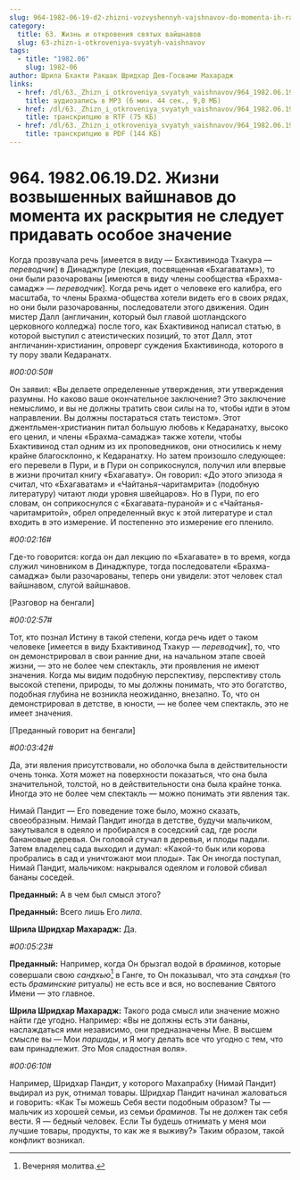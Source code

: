 ```yaml
---
slug: 964-1982-06-19-d2-zhizni-vozvyshennyh-vajshnavov-do-momenta-ih-raskrytiya-ne-sleduet-pridavat-osoboe-znachenie
category:
  title: 63. Жизнь и откровения святых вайшнавов
  slug: 63-zhizn-i-otkroveniya-svyatyh-vaishnavov
tags:
  - title: "1982.06"
    slug: 1982-06
author: Шрила Бхакти Ракшак Шридхар Дев-Госвами Махарадж
links:
  - href: /dl/63._Zhizn_i_otkroveniya_svyatyh_vaishnavov/964_1982.06.19.D2_SridharMj_Zhizni_vozvyshennyh_vajshnavov_do_momenta_ih_raskrytija_ne_sleduet_pridavat_osoboe_znachenie.mp3
    title: аудиозапись в MP3 (6 мин. 44 сек., 9,0 МБ)
  - href: /dl/63._Zhizn_i_otkroveniya_svyatyh_vaishnavov/964_1982.06.19.D2_SridharMj_Zhizni_vozvyshennyh_vajshnavov_do_momenta_ih_raskrytija_ne_sleduet_pridavat_osoboe_znachenie.rtf
    title: транскрипцию в RTF (75 КБ)
  - href: /dl/63._Zhizn_i_otkroveniya_svyatyh_vaishnavov/964_1982.06.19.D2_SridharMj_Zhizni_vozvyshennyh_vajshnavov_do_momenta_ih_raskrytija_ne_sleduet_pridavat_osoboe_znachenie.pdf
    title: транскрипцию в PDF (144 КБ)
---
```


# 964. 1982.06.19.D2. Жизни возвышенных вайшнавов до момента их раскрытия не следует придавать особое значение

Когда прозвучала речь [имеется в виду — Бхактивинода Тхакура — *переводчик*] в Динаджпуре (лекция, посвященная «Бхагаватам»), то они были разочарованы [имеются в виду члены сообщества «Брахма-самадж» — *переводчик*]. Когда речь идет о человеке его калибра, его масштаба, то члены Брахма-общества хотели видеть его в своих рядах, но они были разочарованны, последователи этого движения. Один мистер Далл (англичанин, который был главой шотландского церковного колледжа) после того, как Бхактивинод написал статью, в которой выступил с атеистических позиций, то этот Далл, этот англичанин-христианин, опроверг суждения Бхактивинода, которого в ту пору звали Кедаранатх.

*#00:00:50#*

Он заявил: «Вы делаете определенные утверждения, эти утверждения разумны. Но каково ваше окончательное заключение? Это заключение немыслимо, и вы не должны тратить свои силы на то, чтобы идти в этом направлении. Вы должны постараться стать теистом». Этот джентльмен-христианин питал большую любовь к Кедаранатху, высоко его ценил, и члены «Брахма-самаджа» также хотели, чтобы Бхактивинод стал одним из их проповедников, они относились к нему крайне благосклонно, к Кедаранатху. Но затем произошло следующее: его перевели в Пури, и в Пури он соприкоснулся, получил или впервые в жизни прочитал книгу «Бхагавату». Он говорил: «До этого эпизода я считал, что «Бхагаватам» и «Чайтанья-чаритамрита» (подобную литературу) читают люди уровня швейцаров». Но в Пури, по его словам, он соприкоснулся с «Бхагавата-пураной» и с «Чайтанья-чаритамритой», обрел определенный вкус к этой литературе и стал входить в это измерение. И постепенно это измерение его пленило.

*#00:02:16#*

Где-то говорится: когда он дал лекцию по «Бхагавате» в то время, когда служил чиновником в Динаджпуре, тогда последователи «Брахма-самаджа» были разочарованы, теперь они увидели: этот человек стал вайшнавом, слугой вайшнавов.

[Разговор на бенгали]

*#00:02:57#*

Тот, кто познал Истину в такой степени, когда речь идет о таком человеке [имеется в виду Бхактивинод Тхакур — *переводчик*], то, что он демонстрировал в свои ранние дни, на начальном этапе своей жизни, — это не более чем спектакль, эти проявления не имеют значения. Когда мы видим подобную перспективу, перспективу столь высокой степени, природы, то мы должны понимать, что это богатство, подобная глубина не возникла неожиданно, внезапно. То, что он демонстрировал в детстве, в юности, — не более чем спектакль, это не имеет значения.

[Преданный говорит на бенгали]

*#00:03:42#*

Да, эти явления присутствовали, но оболочка была в действительности очень тонка. Хотя может на поверхности показаться, что она была значительной, толстой, но в действительности она была крайне тонка. Иногда это не более чем спектакль — можно понимать эти явления так.

Нимай Пандит — Его поведение тоже было, можно сказать, своеобразным. Нимай Пандит иногда в детстве, будучи мальчиком, закутывался в одеяло и пробирался в соседский сад, где росли банановые деревья. Он головой стучал в деревья, и плоды падали. Затем владелец сада выходил и думал: «Какой-то бык или корова пробрались в сад и уничтожают мои плоды». Так Он иногда поступал, Нимай Пандит, мальчиком: накрывался одеялом и головой сбивал бананы соседей.

**Преданный:** А в чем был смысл этого?

**Преданный:** Всего лишь Его *лила*.

**Шрила Шридхар Махарадж:** Да.

*#00:05:23#*

**Преданный:** Например, когда Он брызгал водой в *браминов*, которые совершали свою *сандхью*[^_ftn1] в Ганге, то Он показывал, что эта *сандхья* (то есть *браминские* ритуалы) не есть все и вся, но воспевание Святого Имени — это главное.

**Шрила Шридхар Махарадж:** Такого рода смысл или значение можно найти где угодно. Например: «Вы не должны есть эти бананы, наслаждаться ими независимо, они предназначены Мне. В высшем смысле вы — Мои *паршады*, и Я могу делать все что угодно с тем, что вам принадлежит. Это Моя сладостная воля».

*#00:06:10#*

Например, Шридхар Пандит, у которого Махапрабху (Нимай Пандит) выдирал из рук, отнимал товары. Шридхар Пандит начинал жаловаться и говорить: «Как Ты можешь Себя вести подобным образом? Ты — мальчик из хорошей семьи, из семьи *браминов*. Ты не должен так себя вести. Я — бедный человек. Если Ты будешь отнимать у меня мои лучшие товары, продукты, то как же я выживу?» Таким образом, такой конфликт возникал.



[^_ftn1]: Вечерняя молитва.


